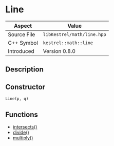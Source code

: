 # Line
| Aspect | Value |
| --- | --- |
| Source File | `libKestrel/math/line.hpp` |
| C++ Symbol | `kestrel::math::line` |
| Introduced | Version 0.8.0 |
## Description

## Constructor
```
Line(p, q)
```
## Functions

 - [intersects()](intersects.md)
 - [divide()](divide.md)
 - [multiply()](multiply.md)
